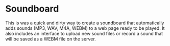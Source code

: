 # Soundboard

This is was a quick and dirty way to create a soundboard that automatically adds sounds (MP3, WAV, M4A, WEBM) to a web page ready to be played.  It also includes an interface to upload new sound files or record a sound that will be saved as a WEBM file on the server.
